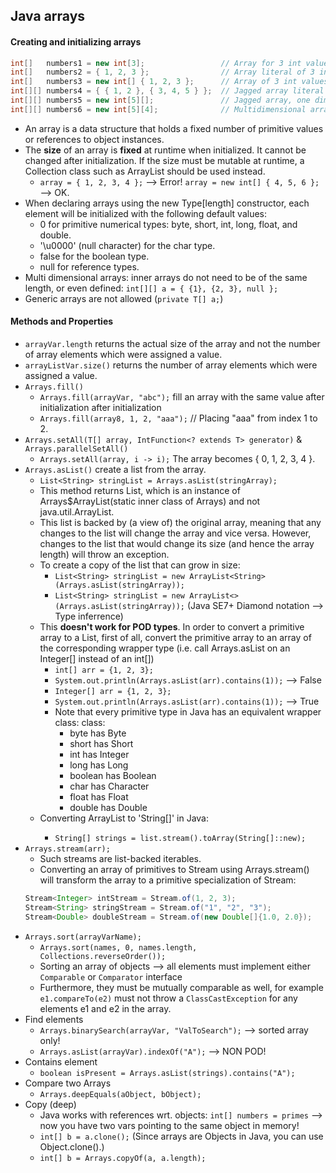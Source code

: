## Java arrays
#### Creating and initializing arrays

```Java
int[]   numbers1 = new int[3];                 // Array for 3 int values, default value is 0
int[]   numbers2 = { 1, 2, 3 };                // Array literal of 3 int values
int[]   numbers3 = new int[] { 1, 2, 3 };      // Array of 3 int values initialized
int[][] numbers4 = { { 1, 2 }, { 3, 4, 5 } };  // Jagged array literal
int[][] numbers5 = new int[5][];               // Jagged array, one dimension 5 long
int[][] numbers6 = new int[5][4];              // Multidimensional array: 5x4
```
- An array is a data structure that holds a fixed number of primitive values or references to object instances.
- The **size** of an array is **fixed** at runtime when initialized. It cannot be changed after initialization. If the size must be mutable at runtime, a Collection class such as ArrayList should be used instead.
  - `array = { 1, 2, 3, 4 };` --> Error! `array = new int[] { 4, 5, 6 };` --> OK.
- When declaring arrays using the new Type[length] constructor, each element will be initialized with the following default values:
  - 0 for primitive numerical types: byte, short, int, long, float, and double.
  - '\u0000' (null character) for the char type.
  - false for the boolean type.
  - null for reference types.
- Multi dimensional arrays: inner arrays do not need to be of the same length, or even defined: `int[][] a = { {1}, {2, 3}, null };`
- Generic arrays are not allowed (`private T[] a;`)

#### Methods and Properties
- `arrayVar.length` returns the actual size of the array and not the number of array elements which were assigned a value.
- `arrayListVar.size()` returns the number of array elements which were assigned a value.
- `Arrays.fill()`
  - `Arrays.fill(arrayVar, "abc");` fill an array with the same value after initialization after initialization
  - `Arrays.fill(array8, 1, 2, "aaa");`  // Placing "aaa" from index 1 to 2.
- `Arrays.setAll(T[] array, IntFunction<? extends T> generator)` & `Arrays.parallelSetAll()`
  - `Arrays.setAll(array, i -> i);` The array becomes { 0, 1, 2, 3, 4 }.
- `Arrays.asList()` create a list from the array.
  - `List<String> stringList = Arrays.asList(stringArray);`
  - This method returns List, which is an instance of Arrays$ArrayList(static inner class of Arrays) and not java.util.ArrayList.
  - This list is backed by (a view of) the original array, meaning that any changes to the list will change the array and vice versa. However, changes to the list that would change its size (and hence the array length) will throw an exception.
  - To create a copy of the list that can grow in size:
    - `List<String> stringList = new ArrayList<String>(Arrays.asList(stringArray));`
    - `List<String> stringList = new ArrayList<>(Arrays.asList(stringArray));` (Java SE7+ Diamond notation --> Type inferrence)
  - This **doesn't work for POD types**. In order to convert a primitive array to a List, first of all, convert the primitive array to an array of the corresponding wrapper type (i.e. call Arrays.asList on an Integer[] instead of an int[])
    - `int[] arr = {1, 2, 3};`
    - `System.out.println(Arrays.asList(arr).contains(1));` --> False
    - `Integer[] arr = {1, 2, 3};`
    - `System.out.println(Arrays.asList(arr).contains(1));` --> True
    - Note that every primitive type in Java has an equivalent wrapper class: class:
      - byte has Byte
      - short has Short
      - int has Integer
      - long has Long
      - boolean has Boolean
      - char has Character
      - float has Float
      - double has Double
  - Converting ArrayList<String> to 'String[]' in Java:
    - `String[] strings = list.stream().toArray(String[]::new);`
- `Arrays.stream(arr);`
  - Such streams are list-backed iterables.
  - Converting an array of primitives to Stream using Arrays.stream() will transform the array to a primitive specialization of Stream:
  ```java
  Stream<Integer> intStream = Stream.of(1, 2, 3);
  Stream<String> stringStream = Stream.of("1", "2", "3");
  Stream<Double> doubleStream = Stream.of(new Double[]{1.0, 2.0});
  ```
- `Arrays.sort(arrayVarName);`
  - `Arrays.sort(names, 0, names.length, Collections.reverseOrder());`
  - Sorting an array of objects --> all elements must implement either `Comparable` or `Comparator` interface
  - Furthermore, they must be mutually comparable as well, for example `e1.compareTo(e2)` must not throw a `ClassCastException` for any elements e1 and e2 in the array.
- Find elements
  - `Arrays.binarySearch(arrayVar, "ValToSearch");` --> sorted array only!
  - `Arrays.asList(arrayVar).indexOf("A");`  --> NON POD!
- Contains element
  - `boolean isPresent = Arrays.asList(strings).contains("A");`
- Compare two Arrays
  - `Arrays.deepEquals(aObject, bObject);`
- Copy (deep)
  - Java works with references wrt. objects: `int[] numbers = primes` --> now you have two vars pointing to the same object in memory!
  - `int[] b = a.clone();` (Since arrays are Objects in Java, you can use Object.clone().)
  - `int[] b = Arrays.copyOf(a, a.length);`
